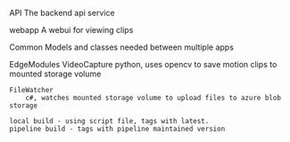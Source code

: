 API
    The backend api service

webapp
    A webui for viewing clips
    
Common
    Models and classes needed between multiple apps

EdgeModules
    VideoCapture
        python, uses opencv to save motion clips to mounted storage volume

    FileWatcher
        c#, watches mounted storage volume to upload files to azure blob storage

    local build - using script file, tags with latest.
    pipeline build - tags with pipeline maintained version